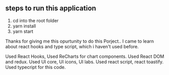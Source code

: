 ## steps to run this application 

1) cd into the root folder 
2) yarn install 
3) yarn start 

Thanks for giving me this opurtunity to do this Porject.. I came to learn about react hooks and type script, which i haven't used before.  

Used React Hooks, Used ReCharts for chart components. Used React DOM and redux. Used UI core, UI icons, UI labs. Used react script, react toastify. Used typecript for this code.       
